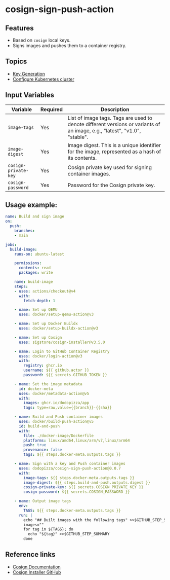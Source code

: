 # cosign-sign-push-action

## Features

- Based on `cosign` local keys.
- Signs images and pushes them to a container registry.

## Topics

- [Key Generation](./docs/key-management.md)
- [Configure Kubernetes cluster](./docs/k8s.md)

## Input Variables

| Variable             | Required | Description                                                                                                               |
| -------------------- | -------- | ------------------------------------------------------------------------------------------------------------------------- |
| `image-tags`         | Yes      | List of image tags. Tags are used to denote different versions or variants of an image, e.g., "latest", "v1.0", "stable". |
| `image-digest`       | Yes      | Image digest. This is a unique identifier for the image, represented as a hash of its contents.                           |
| `cosign-private-key` | Yes      | Cosign private key used for signing container images.                                                                     |
| `cosign-password`    | Yes      | Password for the Cosign private key.                                                                                      |

## Usage example:

```yaml
name: Build and sign image
on:
  push:
    branches:
    - main

jobs:
  build-image:
    runs-on: ubuntu-latest

    permissions:
      contents: read
      packages: write

    name: build-image
    steps:
    - uses: actions/checkout@v4
      with:
        fetch-depth: 1

    - name: Set up QEMU
      uses: docker/setup-qemu-action@v3

    - name: Set up Docker Buildx
      uses: docker/setup-buildx-action@v3

    - name: Set up Cosign
      uses: sigstore/cosign-installer@v3.5.0

    - name: Login to GitHub Container Registry
      uses: docker/login-action@v3
      with:
        registry: ghcr.io
        username: ${{ github.actor }}
        password: ${{ secrets.GITHUB_TOKEN }}

    - name: Set the image metadata
      id: docker-meta
      uses: docker/metadata-action@v5
      with:
        images: ghcr.io/dodopizza/app
        tags: type=raw,value={{branch}}-{{sha}}

    - name: Build and Push container images
      uses: docker/build-push-action@v5
      id: build-and-push
      with:
        file: ./docker-image/Dockerfile
        platforms: linux/amd64,linux/arm/v7,linux/arm64
        push: true
        provenance: false
        tags: ${{ steps.docker-meta.outputs.tags }}

    - name: Sign with a key and Push container images
      uses: dodopizza/cosign-sign-push-action@0.0.7
      with:
        image-tags: ${{ steps.docker-meta.outputs.tags }}
        image-digest: ${{ steps.build-and-push.outputs.digest }}
        cosign-private-key: ${{ secrets.COSIGN_PRIVATE_KEY }}
        cosign-password: ${{ secrets.COSIGN_PASSWORD }}

    - name: Output image tags
      env:
        TAGS: ${{ steps.docker-meta.outputs.tags }}
      run: |
        echo "## Built images with the following tags" >>$GITHUB_STEP_SUMMARY
        images=""
        for tag in ${TAGS}; do
          echo "${tag}" >>$GITHUB_STEP_SUMMARY
        done
```

## Reference links

- [Cosign Documentation](https://docs.sigstore.dev/)
- [Cosign Installer GitHub](https://github.com/sigstore/cosign-installer/)
